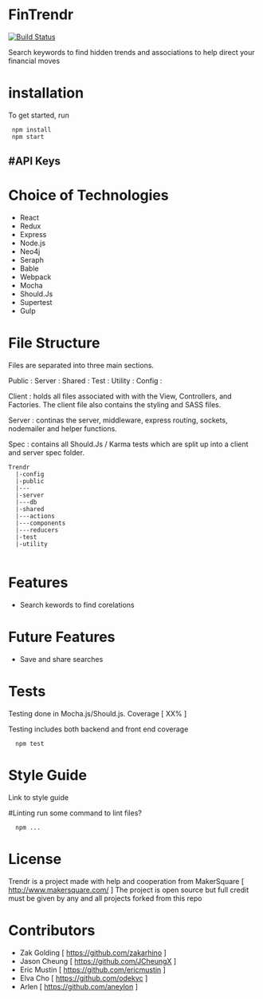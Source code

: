 # FinTrendr
[![Build Status](https://travis-ci.org/xlnc-app/FinTrendr.svg)](https://travis-ci.org/xlnc-app/FinTrendr)

Search keywords to find hidden trends and associations to help direct your financial moves

# installation
To get started, run
```
 npm install
 npm start
```
#API Keys
- 

# Choice of Technologies
- React
- Redux
- Express
- Node.js
- Neo4j
- Seraph
- Bable
- Webpack
- Mocha
- Should.Js
- Supertest
- Gulp

# File Structure
Files are separated into three main sections.

Public :
Server :
Shared :
Test :
Utility :
Config :

Client : holds all files associated with with the View, Controllers, and Factories.  The client file also contains the styling and SASS files.

Server : continas the server, middleware, express routing, sockets, nodemailer and helper functions.

Spec : contains all Should.Js / Karma tests which are split up into a client and server spec folder.
```
Trendr
  |-config
  |-public
  |---
  |-server
  |---db
  |-shared
  |---actions
  |---components
  |---reducers
  |-test
  |-utility
  
```
# Features
- Search kewords to find corelations

# Future Features
- Save and share searches

# Tests
Testing done in Mocha.js/Should.js.  Coverage [ XX% ]

Testing includes both backend and front end coverage
```
  npm test
```

# Style Guide
Link to style guide

#Linting
run some command to lint files?
```
  npm ...
```

# License
  Trendr is a project made with help and cooperation from MakerSquare [ http://www.makersquare.com/ ]
  The project is open source but full credit must be given by any and all projects forked from this repo

# Contributors
- Zak Golding [ https://github.com/zakarhino ]
- Jason Cheung [ https://github.com/JCheungX ]
- Eric Mustin [ https://github.com/ericmustin ]
- Elva Cho [ https://github.com/odekyc ]
- Arlen [ https://github.com/aneylon ]



